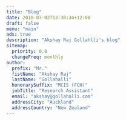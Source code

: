 ```yaml
---
title: "Blog"
date: 2018-07-02T13:38:34+12:00
draft: false
menu: "main"
ads: true
description: "Akshay Raj Gollahlli's blog"
sitemap:
  priority: 0.8
  changeFreq: monthly
author:
  prefix: "Mr."
  fistName: "Akshay Raj"
  lastName: "Gollahalli"
  honorarySuffix: "MCIS (FCH)"
  jobTitle: "Research Assistant"
  email: "akshay@gollahalli.com"
  addressCity: "Auckland"
  addressCountry: "New Zealand"
---
```

